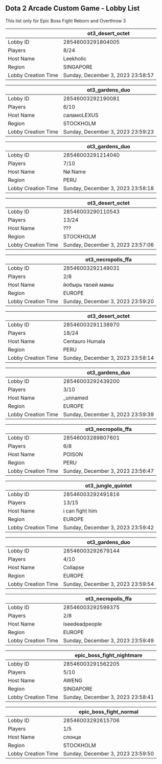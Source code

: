 ## Dota 2 Arcade Custom Game - Lobby List

This list only for Epic Boss Fight Reborn and Overthrow 3

|  | ot3_desert_octet |
| ------ | ------ |
| Lobby ID | 28546003291804005 |
| Players | 8/24 |
| Host Name | Leekholic |
| Region | SINGAPORE |
| Lobby Creation Time | Sunday, December 3, 2023 23:58:57 |


|  | ot3_gardens_duo |
| ------ | ------ |
| Lobby ID | 28546003292190081 |
| Players | 6/10 |
| Host Name | саламоLEXUS |
| Region | STOCKHOLM |
| Lobby Creation Time | Sunday, December 3, 2023 23:59:23 |


|  | ot3_gardens_duo |
| ------ | ------ |
| Lobby ID | 28546003291214040 |
| Players | 7/10 |
| Host Name | Nø Name |
| Region | PERU |
| Lobby Creation Time | Sunday, December 3, 2023 23:58:18 |


|  | ot3_desert_octet |
| ------ | ------ |
| Lobby ID | 28546003290110543 |
| Players | 13/24 |
| Host Name | ??? |
| Region | STOCKHOLM |
| Lobby Creation Time | Sunday, December 3, 2023 23:57:06 |


|  | ot3_necropolis_ffa |
| ------ | ------ |
| Lobby ID | 28546003292149031 |
| Players | 2/8 |
| Host Name | йобырь твоей мамы |
| Region | EUROPE |
| Lobby Creation Time | Sunday, December 3, 2023 23:59:20 |


|  | ot3_desert_octet |
| ------ | ------ |
| Lobby ID | 28546003291138970 |
| Players | 18/24 |
| Host Name | Centauro Humala |
| Region | PERU |
| Lobby Creation Time | Sunday, December 3, 2023 23:58:14 |


|  | ot3_gardens_duo |
| ------ | ------ |
| Lobby ID | 28546003292439200 |
| Players | 3/10 |
| Host Name | _unnamed |
| Region | EUROPE |
| Lobby Creation Time | Sunday, December 3, 2023 23:59:39 |


|  | ot3_necropolis_ffa |
| ------ | ------ |
| Lobby ID | 28546003289807601 |
| Players | 6/8 |
| Host Name | POISON |
| Region | PERU |
| Lobby Creation Time | Sunday, December 3, 2023 23:56:47 |


|  | ot3_jungle_quintet |
| ------ | ------ |
| Lobby ID | 28546003292491816 |
| Players | 13/15 |
| Host Name | i can fight him |
| Region | EUROPE |
| Lobby Creation Time | Sunday, December 3, 2023 23:59:42 |


|  | ot3_gardens_duo |
| ------ | ------ |
| Lobby ID | 28546003292679144 |
| Players | 4/10 |
| Host Name | Collapse |
| Region | EUROPE |
| Lobby Creation Time | Sunday, December 3, 2023 23:59:54 |


|  | ot3_necropolis_ffa |
| ------ | ------ |
| Lobby ID | 28546003292599375 |
| Players | 2/8 |
| Host Name | iseedeadpeople |
| Region | EUROPE |
| Lobby Creation Time | Sunday, December 3, 2023 23:59:49 |


|  | epic_boss_fight_nightmare |
| ------ | ------ |
| Lobby ID | 28546003291562205 |
| Players | 5/10 |
| Host Name | AWENG |
| Region | SINGAPORE |
| Lobby Creation Time | Sunday, December 3, 2023 23:58:41 |


|  | epic_boss_fight_normal |
| ------ | ------ |
| Lobby ID | 28546003292615706 |
| Players | 1/5 |
| Host Name | слонце |
| Region | STOCKHOLM |
| Lobby Creation Time | Sunday, December 3, 2023 23:59:50 |


